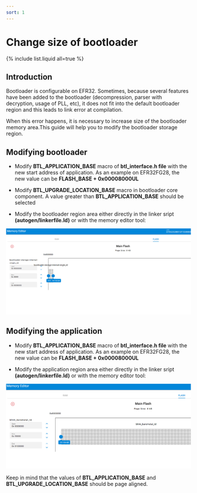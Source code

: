 ```yaml
---
sort: 1
---
```


# Change size of bootloader

{% include list.liquid all=true %}

## Introduction

Bootloader is configurable on EFR32. Sometimes, because several features have been added to the bootloader (decompression, parser with decryption, usage of PLL, etc), it does not fit into the default bootloader region and this leads to link error at compilation.

When this error happens, it is necessary to increase size of the bootloader memory area.This guide will help you to modify the bootloader storage region.


## Modifying bootloader

* Modify **BTL_APPLICATION_BASE** macro of **btl_interface.h file** with the new start address of application. As an example on EFR32FG28, the new value can be **FLASH_BASE + 0x00008000UL** 

*	Modify **BTL_UPGRADE_LOCATION_BASE** macro in bootloader core component. A value greater than **BTL_APPLICATION_BASE** should be selected

*	Modify the bootloader region area either directly in the linker sript **(autogen/linkerfile.ld)** or with the memory editor tool:

<img src="./btl.png">

## Modifying the application

* Modify **BTL_APPLICATION_BASE** macro of **btl_interface.h file** with the new start address of application. As an example on EFR32FG28, the new value can be **FLASH_BASE + 0x00008000UL** 

*	Modify the application region area either directly in the linker sript **(autogen/linkerfile.ld)** or with the memory editor tool:

<img src="./app.png">

Keep in mind that the values of **BTL_APPLICATION_BASE** and **BTL_UPGRADE_LOCATION_BASE** should be page aligned.